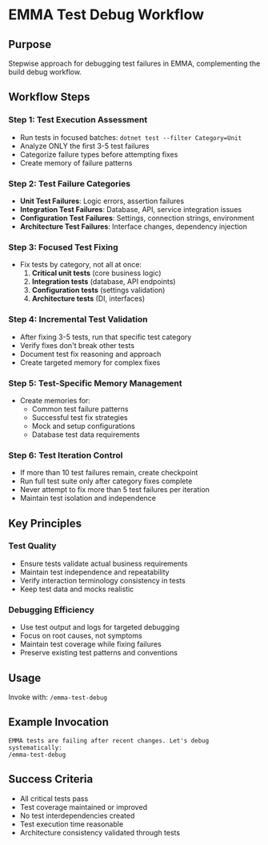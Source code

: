 # EMMA Test Debug Workflow

## Purpose
Stepwise approach for debugging test failures in EMMA, complementing the build debug workflow.

## Workflow Steps

### Step 1: Test Execution Assessment
- Run tests in focused batches: `dotnet test --filter Category=Unit`
- Analyze ONLY the first 3-5 test failures
- Categorize failure types before attempting fixes
- Create memory of failure patterns

### Step 2: Test Failure Categories
- **Unit Test Failures**: Logic errors, assertion failures
- **Integration Test Failures**: Database, API, service integration issues
- **Configuration Test Failures**: Settings, connection strings, environment
- **Architecture Test Failures**: Interface changes, dependency injection

### Step 3: Focused Test Fixing
- Fix tests by category, not all at once:
  1. **Critical unit tests** (core business logic)
  2. **Integration tests** (database, API endpoints)
  3. **Configuration tests** (settings validation)
  4. **Architecture tests** (DI, interfaces)

### Step 4: Incremental Test Validation
- After fixing 3-5 tests, run that specific test category
- Verify fixes don't break other tests
- Document test fix reasoning and approach
- Create targeted memory for complex fixes

### Step 5: Test-Specific Memory Management
- Create memories for:
  - Common test failure patterns
  - Successful test fix strategies
  - Mock and setup configurations
  - Database test data requirements

### Step 6: Test Iteration Control
- If more than 10 test failures remain, create checkpoint
- Run full test suite only after category fixes complete
- Never attempt to fix more than 5 test failures per iteration
- Maintain test isolation and independence

## Key Principles

### Test Quality
- Ensure tests validate actual business requirements
- Maintain test independence and repeatability
- Verify interaction terminology consistency in tests
- Keep test data and mocks realistic

### Debugging Efficiency
- Use test output and logs for targeted debugging
- Focus on root causes, not symptoms
- Maintain test coverage while fixing failures
- Preserve existing test patterns and conventions

## Usage
Invoke with: `/emma-test-debug`

## Example Invocation
```
EMMA tests are failing after recent changes. Let's debug systematically:
/emma-test-debug
```

## Success Criteria
- All critical tests pass
- Test coverage maintained or improved
- No test interdependencies created
- Test execution time reasonable
- Architecture consistency validated through tests
